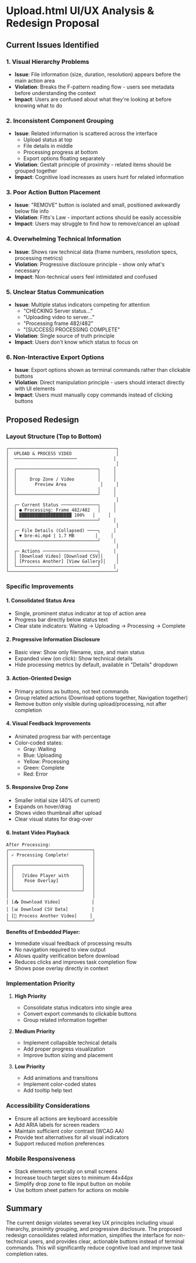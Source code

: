 # Upload.html UI/UX Analysis & Redesign Proposal

## Current Issues Identified

### 1. **Visual Hierarchy Problems**
- **Issue**: File information (size, duration, resolution) appears before the main action area
- **Violation**: Breaks the F-pattern reading flow - users see metadata before understanding the context
- **Impact**: Users are confused about what they're looking at before knowing what to do

### 2. **Inconsistent Component Grouping**
- **Issue**: Related information is scattered across the interface
  - Upload status at top
  - File details in middle
  - Processing progress at bottom
  - Export options floating separately
- **Violation**: Gestalt principle of proximity - related items should be grouped together
- **Impact**: Cognitive load increases as users hunt for related information

### 3. **Poor Action Button Placement**
- **Issue**: "REMOVE" button is isolated and small, positioned awkwardly below file info
- **Violation**: Fitts's Law - important actions should be easily accessible
- **Impact**: Users may struggle to find how to remove/cancel an upload

### 4. **Overwhelming Technical Information**
- **Issue**: Shows raw technical data (frame numbers, resolution specs, processing metrics)
- **Violation**: Progressive disclosure principle - show only what's necessary
- **Impact**: Non-technical users feel intimidated and confused

### 5. **Unclear Status Communication**
- **Issue**: Multiple status indicators competing for attention
  - "CHECKING Server status..."
  - "Uploading video to server..."
  - "Processing frame 482/482"
  - "[SUCCESS] PROCESSING COMPLETE"
- **Violation**: Single source of truth principle
- **Impact**: Users don't know which status to focus on

### 6. **Non-Interactive Export Options**
- **Issue**: Export options shown as terminal commands rather than clickable buttons
- **Violation**: Direct manipulation principle - users should interact directly with UI elements
- **Impact**: Users must manually copy commands instead of clicking buttons

## Proposed Redesign

### Layout Structure (Top to Bottom)

```
┌─────────────────────────────────────────┐
│  UPLOAD & PROCESS VIDEO                 │
│  ────────────────────────              │
│                                         │
│  ┌───────────────────────────────┐     │
│  │                               │     │
│  │     Drop Zone / Video         │     │
│  │       Preview Area             │     │
│  │                               │     │
│  └───────────────────────────────┘     │
│                                         │
│  ┌─ Current Status ──────────────┐     │
│  │ ● Processing: Frame 482/482   │     │
│  │ ▓▓▓▓▓▓▓▓▓▓▓▓▓▓▓▓▓▓▓▓ 100%   │     │
│  └───────────────────────────────┘     │
│                                         │
│  ┌─ File Details (Collapsed) ────┐     │
│  │ ▼ bre-mi.mp4 | 1.7 MB        │     │
│  └───────────────────────────────┘     │
│                                         │
│  ┌─ Actions ─────────────────────┐     │
│  │ [Download Video] [Download CSV]│     │
│  │ [Process Another] [View Gallery]│    │
│  └───────────────────────────────┘     │
└─────────────────────────────────────────┘
```

### Specific Improvements

#### 1. **Consolidated Status Area**
- Single, prominent status indicator at top of action area
- Progress bar directly below status text
- Clear state indicators: Waiting → Uploading → Processing → Complete

#### 2. **Progressive Information Disclosure**
- Basic view: Show only filename, size, and main status
- Expanded view (on click): Show technical details
- Hide processing metrics by default, available in "Details" dropdown

#### 3. **Action-Oriented Design**
- Primary actions as buttons, not text commands
- Group related actions (Download options together, Navigation together)
- Remove button only visible during upload/processing, not after completion

#### 4. **Visual Feedback Improvements**
- Animated progress bar with percentage
- Color-coded states:
  - Gray: Waiting
  - Blue: Uploading
  - Yellow: Processing
  - Green: Complete
  - Red: Error

#### 5. **Responsive Drop Zone**
- Smaller initial size (40% of current)
- Expands on hover/drag
- Shows video thumbnail after upload
- Clear visual states for drag-over

#### 6. **Instant Video Playback**
```
After Processing:
┌────────────────────────────────┐
│ ✓ Processing Complete!         │
│                                │
│ ┌──────────────────────────┐   │
│ │                          │   │
│ │   [Video Player with     │   │
│ │    Pose Overlay]         │   │
│ │                          │   │
│ └──────────────────────────┘   │
│                                │
│ [📥 Download Video]            │
│ [📊 Download CSV Data]         │
│ [🔄 Process Another Video]     │
└────────────────────────────────┘
```

**Benefits of Embedded Player:**
- Immediate visual feedback of processing results
- No navigation required to view output
- Allows quality verification before download
- Reduces clicks and improves task completion flow
- Shows pose overlay directly in context

### Implementation Priority

1. **High Priority**
   - Consolidate status indicators into single area
   - Convert export commands to clickable buttons
   - Group related information together

2. **Medium Priority**
   - Implement collapsible technical details
   - Add proper progress visualization
   - Improve button sizing and placement

3. **Low Priority**
   - Add animations and transitions
   - Implement color-coded states
   - Add tooltip help text

### Accessibility Considerations

- Ensure all actions are keyboard accessible
- Add ARIA labels for screen readers
- Maintain sufficient color contrast (WCAG AA)
- Provide text alternatives for all visual indicators
- Support reduced motion preferences

### Mobile Responsiveness

- Stack elements vertically on small screens
- Increase touch target sizes to minimum 44x44px
- Simplify drop zone to file input button on mobile
- Use bottom sheet pattern for actions on mobile

## Summary

The current design violates several key UX principles including visual hierarchy, proximity grouping, and progressive disclosure. The proposed redesign consolidates related information, simplifies the interface for non-technical users, and provides clear, actionable buttons instead of terminal commands. This will significantly reduce cognitive load and improve task completion rates.
